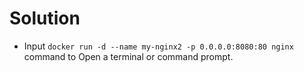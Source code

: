 # Solution

- Input `docker run -d --name my-nginx2 -p 0.0.0.0:8080:80 nginx` command to Open a terminal or command prompt.
